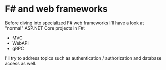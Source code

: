 # F# and web frameworks

Before diving into specialized F# web frameworks I'll have a look at "normal" ASP.NET Core projects
in F#:

- MVC
- WebAPI
- gRPC

I'll try to address topics such as authentication / authorization and database access as well.

